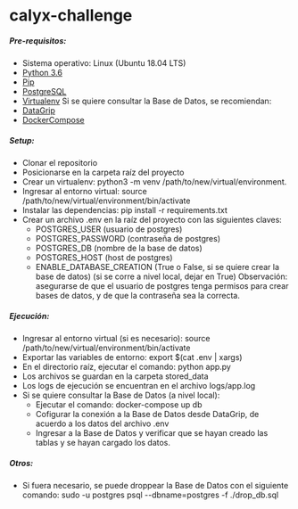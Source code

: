 # calyx-challenge
 
##### Pre-requisitos:
- Sistema operativo: Linux (Ubuntu 18.04 LTS)
- [Python 3.6](https://www.python.org/downloads/release/python-360/)
- [Pip](https://pip.pypa.io/en/stable/installing/)
- [PostgreSQL](https://www.postgresql.org/download/)
- [Virtualenv](https://virtualenv.pypa.io/en/stable/installation/)
Si se quiere consultar la Base de Datos, se recomiendan:
- [DataGrip](https://www.jetbrains.com/datagrip/)
- [DockerCompose](https://docs.docker.com/compose/install/)

##### Setup:
- Clonar el repositorio
- Posicionarse en la carpeta raíz del proyecto
- Crear un virtualenv: python3 -m venv /path/to/new/virtual/environment.
- Ingresar al entorno virtual: source /path/to/new/virtual/environment/bin/activate
- Instalar las dependencias: pip install -r requirements.txt
- Crear un archivo .env en la raíz del proyecto con las siguientes claves:
    - POSTGRES_USER (usuario de postgres)
    - POSTGRES_PASSWORD (contraseña de postgres)
    - POSTGRES_DB (nombre de la base de datos)
    - POSTGRES_HOST (host de postgres)
    - ENABLE_DATABASE_CREATION (True o False, si se quiere crear la base de datos) (si se corre a nivel local, dejar en True)
Observación: asegurarse de que el usuario de postgres tenga permisos para crear bases de datos, y de que la contraseña sea la correcta.

##### Ejecución:

- Ingresar al entorno virtual (si es necesario): source /path/to/new/virtual/environment/bin/activate
- Exportar las variables de entorno: export $(cat .env | xargs)
- En el directorio raíz, ejecutar el comando: python app.py
- Los archivos se guardan en la carpeta stored_data
- Los logs de ejecución se encuentran en el archivo logs/app.log
- Si se quiere consultar la Base de Datos (a nivel local):
    - Ejecutar el comando: docker-compose up db
    - Cofigurar la conexión a la Base de Datos desde DataGrip, de acuerdo a los datos del archivo .env
    - Ingresar a la Base de Datos y verificar que se hayan creado las tablas y se hayan cargado los datos.

##### Otros:
- Si fuera necesario, se puede droppear la Base de Datos con el siguiente comando: sudo -u postgres psql --dbname=postgres -f ./drop_db.sql




